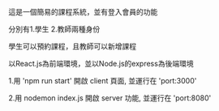這是一個簡易的課程系統，並有登入會員的功能

分別有1.學生 2.教師兩種身份

學生可以預約課程，且教師可以新增課程

以React.js為前端環境，並以Node.js的express為後端環境

1.用 'npm run start' 開啟 client 頁面, 並運行在 'port:3000'

2.用 nodemon index.js 開啟 server 功能, 並運行在 'port:8080'
